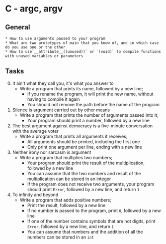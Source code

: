 # C - argc, argv
## General
	* How to use arguments passed to your program
	* What are two prototypes of main that you know of, and in which case do you use one or the other
	* How to use`__attribute__((unused))` or `(void)` to compile functions with unused variables or parameters
## Tasks
0. It ain't what they call you, it's what you answer to
	* Write a program that prints its name, followed by a new line;
		* If you rename the program, it will print the new name, without having to compile it again
		* You should not remove the path before the name of the program
1. Silence is argument carried out by other means
	* Write a program that prints the number of arguments passed into it;
		* Your program should print a number, followed by a new line
2. The best argument against democracy is a five-minute conversation with the average voter
	* Write a program that prints all arguments it receives;
		* All arguments should be printed, including the first one
		* Only print one argument per line, ending with a new line
3. Neither irony nor sarcasm is argument
	* Write a program that multiplies two numbers;
		* Your program should print the result of the multiplication, followed by a new line
		* You can assume that the two numbers and result of the multiplication can be stored in an integer
		* If the program does not receive two arguments, your program should print `Error`, followed by a new line, and return `1`
4. To infinity and beyond
	* Write a program that adds positive numbers;
		* Print the result, followed by a new line
		* If no number is passed to the program, print `0`, followed by a new line
		* If one of the number contains symbols that are not digits, print `Error`, followed by a new line, and return `1`
		* You can assume that numbers and the addition of all the numbers can be stored in an `int`
